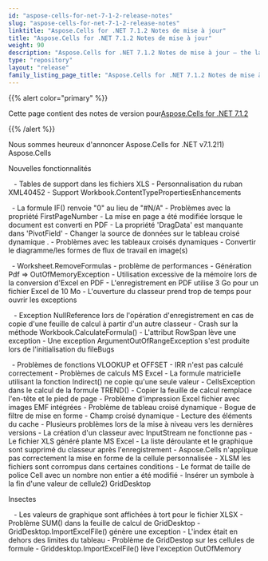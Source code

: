 ```yaml
---
id: "aspose-cells-for-net-7-1-2-release-notes"
slug: "aspose-cells-for-net-7-1-2-release-notes"
linktitle: "Aspose.Cells for .NET 7.1.2 Notes de mise à jour"
title: "Aspose.Cells for .NET 7.1.2 Notes de mise à jour"
weight: 90
description: "Aspose.Cells for .NET 7.1.2 Notes de mise à jour – the latest updates and fixes."
type: "repository"
layout: "release"
family_listing_page_title: "Aspose.Cells for .NET 7.1.2 Notes de mise à jour"
---
```

{{% alert color="primary" %}} 

 Cette page contient des notes de version pour[Aspose.Cells for .NET 7.1.2](https://releases.aspose.com/cells/net/new-releases/aspose.cells-for-.net-7.1.2/)

{{% /alert %}} 

 Nous sommes heureux d'annoncer Aspose.Cells for .NET v7.1.2!1) Aspose.Cells

 Nouvelles fonctionnalités

 ` ` - Tables de support dans les fichiers XLS - Personnalisation du ruban XML40452 - Support Workbook.ContentTypePropertiesEnhancements

` `- La formule IF() renvoie "0" au lieu de "#N/A" - Problèmes avec la propriété FirstPageNumber - La mise en page a été modifiée lorsque le document est converti en PDF - La propriété 'DragData' est manquante dans 'PivotField' - Changer la source de données sur le tableau croisé dynamique . - Problèmes avec les tableaux croisés dynamiques - Convertir le diagramme/les formes de flux de travail en image(s)

 ` `- Worksheet.RemoveFormulas - problème de performances - Génération Pdf => OutOfMemoryException - Utilisation excessive de la mémoire lors de la conversion d'Excel en PDF - L'enregistrement en PDF utilise 3 Go pour un fichier Excel de 10 Mo - L'ouverture du classeur prend trop de temps pour ouvrir les exceptions

 ` ` - Exception NullReference lors de l'opération d'enregistrement en cas de copie d'une feuille de calcul à partir d'un autre classeur - Crash sur la méthode Workbook.CalculateFormula() - L'attribut RowSpan lève une exception - Une exception ArgumentOutOfRangeException s'est produite lors de l'initialisation du fileBugs

` `- Problèmes de fonctions VLOOKUP et OFFSET - IRR n'est pas calculé correctement - Problèmes de calculs MS Excel - La formule matricielle utilisant la fonction Indirect() ne copie qu'une seule valeur - CellsException dans le calcul de la formule TREND() - Copier la feuille de calcul remplace l'en-tête et le pied de page - Problème d'impression Excel fichier avec images EMF intégrées - Problème de tableau croisé dynamique - Bogue de filtre de mise en forme - Champ croisé dynamique - Lecture des éléments du cache - Plusieurs problèmes lors de la mise à niveau vers les dernières versions - La création d'un classeur avec InputStream ne fonctionne pas - Le fichier XLS généré plante MS Excel - La liste déroulante et le graphique sont supprimé du classeur après l'enregistrement - Aspose.Cells n'applique pas correctement la mise en forme de la cellule personnalisée - XLSM les fichiers sont corrompus dans certaines conditions - Le format de taille de police Cell avec un nombre non entier a été modifié - Insérer un symbole à la fin d'une valeur de cellule2) GridDesktop

 Insectes

` ` - Les valeurs de graphique sont affichées à tort pour le fichier XLSX - Problème SUM() dans la feuille de calcul de GridDesktop - GridDesktop.ImportExcelFile() génère une exception - L'index était en dehors des limites du tableau - Problème de GridDestop sur les cellules de formule - Griddesktop.ImportExcelFile() lève l'exception OutOfMemory
